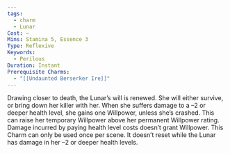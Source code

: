 ```yaml
---
tags:
  - charm
  - Lunar
Cost: —
Mins: Stamina 5, Essence 3
Type: Reflexive
Keywords:
  - Perilous
Duration: Instant
Prerequisite Charms:
  - "[[Undaunted Berserker Ire]]"
---
```

Drawing closer to death, the Lunar’s will is renewed. She will either survive, or bring down her killer with her. When she suffers damage to a –2 or deeper health level, she gains one Willpower, unless she’s crashed. This can raise her temporary Willpower above her permanent Willpower rating. Damage incurred by paying health level costs doesn’t grant Willpower. This Charm can only be used once per scene. It doesn’t reset while the Lunar has damage in her –2 or deeper health levels.